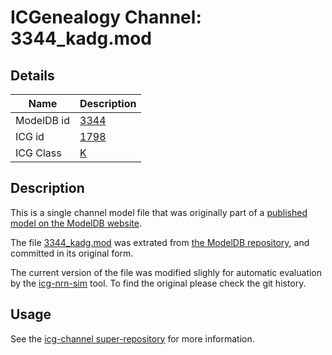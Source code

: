 # ICGenealogy Channel: 3344\_kadg.mod

## Details

Name | Description
---- | -----------
ModelDB id | [3344](http://senselab.med.yale.edu/ModelDB/ShowModel.cshtml?model=3344)
ICG id | [1798](http://icg.neurotheory.ox.ac.uk/channels/1/1798)
ICG Class | [K](http://icg.neurotheory.ox.ac.uk/channels/1)

## Description

This is a single channel model file that was originally part of a [published model on the ModelDB website](http://senselab.med.yale.edu/mModelDB/ShowModel.cshtml?model=3344).


The file [3344\_kadg.mod](3344_kadg.mod) was extrated from [the ModelDB repository](http://senselab.med.yale.edu/ModelDB/ShowModel.cshtml?model=3344), and committed in its original form.

The current version of the file was modified slighly for automatic evaluation by the [icg-nrn-sim](https://github.com/icgenealogy/icg-nrn-sim) tool. To find the original please check the git history.


## Usage

See the [icg-channel super-repository](https://github.com/icgenealogy/icg-channels) for more information.